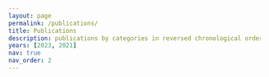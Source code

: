 ```yaml
---
layout: page
permalink: /publications/
title: Publications
description: publications by categories in reversed chronological order. generated by jekyll-scholar.
years: [2023, 2021]
nav: true
nav_order: 2
---
```

<!-- _pages/publications.md -->
